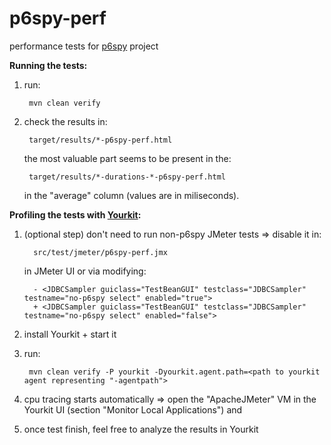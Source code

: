 p6spy-perf
==========

performance tests for [p6spy](https://github.com/p6spy/p6spy) project 

**Running the tests:**

1. run:

        mvn clean verify

1. check the results in:

        target/results/*-p6spy-perf.html

    the most valuable part seems to be present in the:

        target/results/*-durations-*-p6spy-perf.html

    in the "average" column (values are in miliseconds).

**Profiling the tests with [Yourkit](http://www.yourkit.com/download/index.jsp):**

1. (optional step) don't need to run non-p6spy JMeter tests => disable it in:

         src/test/jmeter/p6spy-perf.jmx
         
   in JMeter UI or via modifying:
        
         - <JDBCSampler guiclass="TestBeanGUI" testclass="JDBCSampler" testname="no-p6spy select" enabled="true">
         + <JDBCSampler guiclass="TestBeanGUI" testclass="JDBCSampler" testname="no-p6spy select" enabled="false">
            
1. install Yourkit + start it
1. run:

        mvn clean verify -P yourkit -Dyourkit.agent.path=<path to yourkit agent representing "-agentpath">

1. cpu tracing starts automatically => open the "ApacheJMeter" VM in the Yourkit UI (section "Monitor Local Applications") and
1. once test finish, feel free to analyze the results in Yourkit
